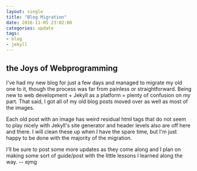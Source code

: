 ```yaml
---
layout: single
title: "Blog Migration"
date: 2016-11-05 23:02:00
categories: update
tags:
- blog
- jekyll
---
```


## the Joys of Webprogramming

I've had my new blog for just a few days and managed to migrate my old one to it, though the process was far from painless or straightforward. Being new to web development + Jekyll as a platform = plenty of confusion on my part. That said, I got all of my old blog posts moved over as well as most of the images. 

Each old post with an image has weird residual html tags that do not seem to play nicely with Jekyll's site generator and header levels also are off here and there. I will clean these up when I have the spare time, but I'm just happy to be done with the majority of the migration.

I'll be sure to post some more updates as they come along and I plan on making some sort of guide/post with the little lessons I learned along the way.  -- ejmg
